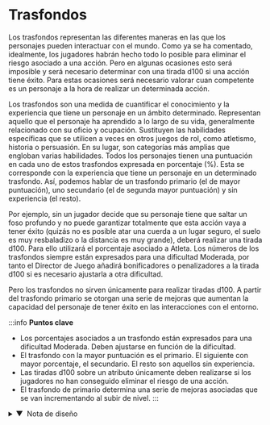 # Trasfondos

Los trasfondos representan las diferentes maneras en las que los personajes pueden interactuar con el mundo. Como ya se ha comentado, idealmente, los jugadores habrán hecho todo lo posible para eliminar el riesgo asociado a una acción. Pero en algunas ocasiones esto será imposible y será necesario determinar con una tirada d100 si una acción tiene éxito. Para estas ocasiones será necesario valorar cuan competente es un personaje a la hora de realizar un determinada acción.

Los trasfondos son una medida de cuantificar el conocimiento y la experiencia que tiene un personaje en un ámbito determinado. Representan aquello que el personaje ha aprendido a lo largo de su vida, generalmente relacionado con su oficio y ocupación. Sustituyen las habilidades específicas que se utilicen a veces en otros juegos de rol, como atletismo, historia o persuasión. En su lugar, son categorías más amplias que engloban varias habilidades. Todos los personajes tienen una puntuación en cada uno de estos trasfondos expresada en porcentaje (%). Esta se corresponde con la experiencia que tiene un personaje en un determinado trasfondo. Así, podemos hablar de un trasfondo primario (el de mayor puntuación), uno secundario (el de segunda mayor puntuación) y sin experiencia (el resto).

Por ejemplo, sin un jugador decide que su personaje tiene que saltar un foso profundo y no puede garantizar totalmente que esta acción vaya a tener éxito (quizás no es posible atar una cuerda a un lugar seguro, el suelo es muy resbaladizo o la distancia es muy grande), deberá realizar una tirada d100. Para ello utilizará el porcentaje asociado a Atleta. Los números de los trasfondos siempre están expresados para una dificultad Moderada, por tanto el Director de Juego añadirá bonificadores o penalizadores a la tirada d100 si es necesario ajustarla a otra dificultad.

Pero los trasfondos no sirven únicamente para realizar tiradas d100. A partir del trasfondo primario se otorgan una serie de mejoras que aumentan la capacidad del personaje de tener éxito en las interacciones con el entorno.

:::info **Puntos clave**
- Los porcentajes asociados a un trasfondo están expresados para una dificultad Moderada. Deben ajustarse en función de la dificultad.
- El trasfondo con la mayor puntuación es el primario. El siguiente con mayor porcentaje, el secundario. El resto son aquellos sin experiencia.
- Las tiradas d100 sobre un atributo únicamente deben realizarse si los jugadores no han conseguido eliminar el riesgo de una acción.
- El trasfondo de primario determina una serie de mejoras asociadas que se van incrementando al subir de nivel.
:::

<details>
  <summary>▼&nbsp;&nbsp;Nota de diseño</summary>

  Los trasfondos se han escogido intentando abarcar todos los tropos que aparecen asociados de manera recurrente a los personajes de fantasía. La idea era que fuesen lo más independientes y mutuamente excluyentes entre sí para evitar solapamientos.
</details>
